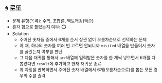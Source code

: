 ## 🌀 로또

- 문제 유형(목록): 수학, 조합론, 백트래킹(백준)
- 혼자 힘으로 풀었는지 여부: ⭕️
- Solution
  - 주어진 숫자들 중에서 6개를 순서 상관 없이 오름차순으로 선택하는 문제
  - 이 때, 하나의 숫자를 여러 번 고르면 안되니까 `visited` 배열을 만들어서 숫자를 골랐는지 여부를 판단
  - 그 다음 재귀를 통해서 `arr`배열에 입력받은 숫자를 한 개씩 넣으면서 6개를 다 뽑았다면 `result`에 추가하고 현재 재귀문 종료
  - 위 과정을 반복하면서 주어진 숫자 배열에서 6개(오름차순으로)를 뽑는 모든 경우의 수를 출력
